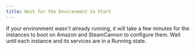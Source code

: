 ```yaml
---
title: Wait for the Environment to Start
---
```


If your environment wasn't already running, it will take a few minutes
for the instances to boot on Amazon and SteamCannon to configure
them. Wait until each instance and its services are in a Running
state.
